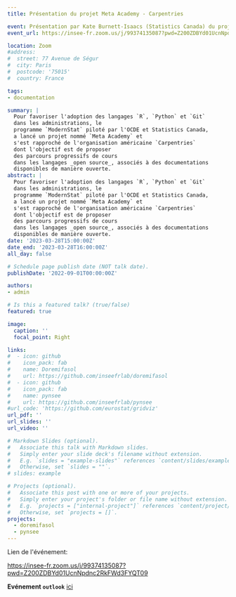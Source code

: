 ```yaml
---
title: Présentation du projet Meta Academy - Carpentries

event: Présentation par Kate Burnett-Isaacs (Statistics Canada) du projet de documentation ouverte
event_url: https://insee-fr.zoom.us/j/99374135087?pwd=Z200ZDBYd01UcnNpdnc2RkFWd3FYQT09

location: Zoom
#address:
#  street: 77 Avenue de Ségur
#  city: Paris
#  postcode: '75015'
#  country: France

tags:
- documentation

summary: |
  Pour favoriser l'adoption des langages `R`, `Python` et `Git`
  dans les administrations, le
  programme `ModernStat` piloté par l'OCDE et Statistics Canada,
  a lancé un projet nommé `Meta Academy` et
  s'est rapproché de l'organisation américaine `Carpentries`
  dont l'objectif est de proposer
  des parcours progressifs de cours
  dans les langages _open source_, associés à des documentations
  disponibles de manière ouverte. 
abstract: |
  Pour favoriser l'adoption des langages `R`, `Python` et `Git`
  dans les administrations, le
  programme `ModernStat` piloté par l'OCDE et Statistics Canada,
  a lancé un projet nommé `Meta Academy` et
  s'est rapproché de l'organisation américaine `Carpentries`
  dont l'objectif est de proposer
  des parcours progressifs de cours
  dans les langages _open source_, associés à des documentations
  disponibles de manière ouverte. 
date: '2023-03-28T15:00:00Z'
date_end: '2023-03-28T16:00:00Z'
all_day: false

# Schedule page publish date (NOT talk date).
publishDate: '2022-09-01T00:00:00Z'

authors:
- admin

# Is this a featured talk? (true/false)
featured: true

image:
  caption: ''
  focal_point: Right

links:
#  - icon: github
#    icon_pack: fab
#    name: Doremifasol
#    url: https://github.com/inseefrlab/doremifasol
#  - icon: github
#    icon_pack: fab
#    name: pynsee
#    url: https://github.com/inseefrlab/pynsee
#url_code: 'https://github.com/eurostat/gridviz'
url_pdf: ''
url_slides: ''
url_video: ''

# Markdown Slides (optional).
#   Associate this talk with Markdown slides.
#   Simply enter your slide deck's filename without extension.
#   E.g. `slides = "example-slides"` references `content/slides/example-slides.md`.
#   Otherwise, set `slides = ""`.
# slides: example

# Projects (optional).
#   Associate this post with one or more of your projects.
#   Simply enter your project's folder or file name without extension.
#   E.g. `projects = ["internal-project"]` references `content/project/deep-learning/index.md`.
#   Otherwise, set `projects = []`.
projects:
  - doremifasol
  - pynsee
---
```


Lien de l'événement:

https://insee-fr.zoom.us/j/99374135087?pwd=Z200ZDBYd01UcnNpdnc2RkFWd3FYQT09

__Evénement `outlook`__ [ici](https://minio.lab.sspcloud.fr/lgaliana/ssphub/files/event_carpentries_2023/carpentries.ics)






